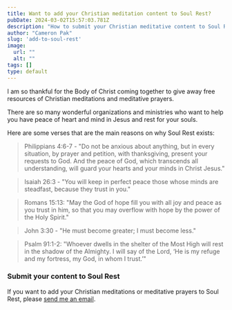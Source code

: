 ```yaml
---
title: Want to add your Christian meditation content to Soul Rest?
pubDate: 2024-03-02T15:57:03.781Z
description: "How to submit your Christian meditative content to Soul Rest, the largest collection of freely given Christian meditations."
author: "Cameron Pak"
slug: 'add-to-soul-rest'
image:
  url: ""
  alt: ""
tags: []
type: default
---
```


I am so thankful for the Body of Christ coming together to give away free
resources of Christian meditations and meditative prayers.

There are so many wonderful organizations and ministries who want to help you
have peace of heart and mind in Jesus and rest for your souls.

Here are some verses that are the main reasons on why Soul Rest exists:

> Philippians 4:6-7 - "Do not be anxious about anything, but in every situation,
> by prayer and petition, with thanksgiving, present your requests to God. And
> the peace of God, which transcends all understanding, will guard your hearts
> and your minds in Christ Jesus."

> Isaiah 26:3 - "You will keep in perfect peace those whose minds are steadfast,
> because they trust in you."

> Romans 15:13: "May the God of hope fill you with all joy and peace as you
> trust in him, so that you may overflow with hope by the power of the Holy
> Spirit."

> John 3:30 - "He must become greater; I must become less."

> Psalm 91:1-2: "Whoever dwells in the shelter of the Most High will rest in the
> shadow of the Almighty. I will say of the Lord, ‘He is my refuge and my
> fortress, my God, in whom I trust.’"

### Submit your content to Soul Rest

If you want to add your Christian meditations or meditative prayers to Soul
Rest, please
[send me an email](mailto:cam@melos.church?subject=Submission%20to%20Soul%20Rest).
